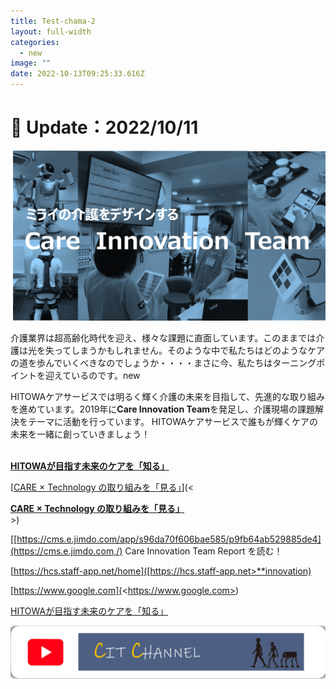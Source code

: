 ```yaml
---
title: Test-chama-2
layout: full-width
categories:
  - new
image: ""
date: 2022-10-13T09:25:33.616Z
---
```

<h1 class="black-600 text-right text-xs"> 🔄 Update：2022/10/11</h1>



![](/images/hi1.png)

介護業界は超高齢化時代を迎え、様々な課題に直面しています。このままでは介護は光を失ってしまうかもしれません。そのような中で私たちはどのようなケアの道を歩んでいくべきなのでしょうか・・・・まさに今、私たちはターニングポイントを迎えているのです。new

HITOWAケアサービスでは明るく輝く介護の未来を目指して、先進的な取り組みを進めています。2019年に**Care Innovation Team**を発足し、介護現場の課題解決をテーマに活動を行っています。 HITOWAケアサービスで誰もが輝くケアの未来を一緒に創っていきましょう！<br><br>

<!--StartFragment-->

<span class="text-xl text-green-500 font-bold">**[HITOWAが目指す未来のケアを「知る」](https://cms.e.jimdo.com/app/s96da70f606bae585/p4cf07ce27fc3befe/ "HITOWAが目指す未来のケアを知る！")**</span>

<!--EndFragment-->

[<span class="text-xl text-red-500 font-bold">[CARE × Technology の取り組みを「見る」](https://cms.e.jimdo.com/app/s96da70f606bae585/p3bfb13d1c0fdcd5a/ "HITOWAの Care Innovation の取り組みを見る！")</span>](<<div><span class="text-xl text-red-500 font-bold">**[CARE × Technology の取り組みを「見る」](https://cms.e.jimdo.com/app/s96da70f606bae585/p3bfb13d1c0fdcd5a/ "HITOWAの Care Innovation の取り組みを見る！")**</span></div>>)

[<span class="text-xl text-red-500 font-bold">](https://cms.e.jimdo.com/app/s96da70f606bae585/p3bfb13d1c0fdcd5a/ "HITOWAの Care Innovation の取り組みを見る！")
[﻿[https://cms.e.jimdo.com/app/s96da70f606bae585/p9fb64ab529885de4](https://cms.e.jimdo.com,/) Care Innovation Team Report を読む！

[https://hcs.staff-app.net/home]([https://hcs.staff-app.net>**innovation)

[﻿https://www.google.com](<﻿https://www.google.com>)

<span class="text-xl text-red-500 font-bold">[HITOWAが目指す未来のケアを「知る」](HITOWAが目指す未来のケアを「知る」)</span>



<div class="bg-green-400 bg-opacity-50 p-2 w-full h-full"> <span class="text-xl text-green-500 font-bold"><https://www.google.com></span></div>





![](/images/1589353709.png)